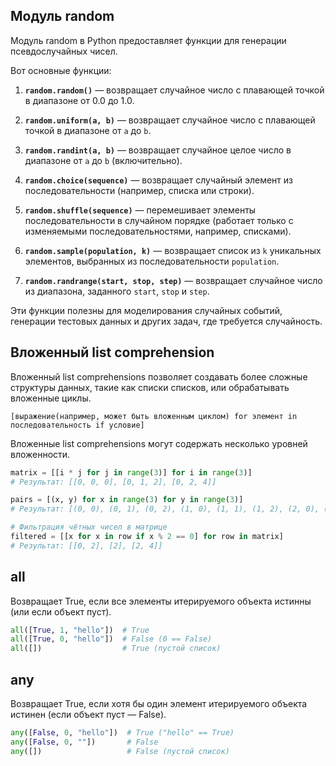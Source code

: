 ## Модуль random

Модуль random в Python предоставляет функции для генерации псевдослучайных чисел. 

Вот основные функции:

1. **`random.random()`** — возвращает случайное число с плавающей точкой в диапазоне от 0.0 до 1.0.

2. **`random.uniform(a, b)`** — возвращает случайное число с плавающей точкой в диапазоне от `a` до `b`.

3. **`random.randint(a, b)`** — возвращает случайное целое число в диапазоне от `a` до `b` (включительно).

4. **`random.choice(sequence)`** — возвращает случайный элемент из последовательности (например, списка или строки).

5. **`random.shuffle(sequence)`** — перемешивает элементы последовательности в случайном порядке (работает только с изменяемыми последовательностями, например, списками).

6. **`random.sample(population, k)`** — возвращает список из `k` уникальных элементов, выбранных из последовательности `population`.

7. **`random.randrange(start, stop, step)`** — возвращает случайное число из диапазона, заданного `start`, `stop` и `step`.

Эти функции полезны для моделирования случайных событий, генерации тестовых данных и других задач, где требуется случайность.


## Вложенный list comprehension

Вложенный list comprehensions позволяет создавать более сложные структуры данных, такие как списки списков, или обрабатывать вложенные циклы.

```text
[выражение(например, может быть вложенным циклом) for элемент in последовательность if условие]
```
Вложенные list comprehensions могут содержать несколько уровней вложенности.

```python
matrix = [[i * j for j in range(3)] for i in range(3)]
# Результат: [[0, 0, 0], [0, 1, 2], [0, 2, 4]]

pairs = [(x, y) for x in range(3) for y in range(3)]
# Результат: [(0, 0), (0, 1), (0, 2), (1, 0), (1, 1), (1, 2), (2, 0), (2, 1), (2, 2)]

# Фильтрация чётных чисел в матрице
filtered = [[x for x in row if x % 2 == 0] for row in matrix]
# Результат: [[0, 2], [2], [2, 4]]
```

## all
Возвращает True, если все элементы итерируемого объекта истинны (или если объект пуст).

```python
all([True, 1, "hello"])  # True
all([True, 0, "hello"])  # False (0 == False)
all([])                  # True (пустой список)
```

## any
Возвращает True, если хотя бы один элемент итерируемого объекта истинен (если объект пуст — False).
```python
any([False, 0, "hello"])  # True ("hello" == True)
any([False, 0, ""])       # False
any([])                   # False (пустой список)
```

